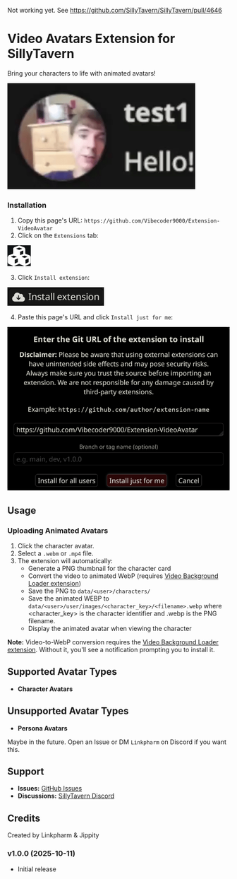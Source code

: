 Not working yet. See https://github.com/SillyTavern/SillyTavern/pull/4646

# Video Avatars Extension for SillyTavern

Bring your characters to life with animated avatars!

![GIF](README/GIF.gif)

### Installation

1. Copy this page's URL: `https://github.com/Vibecoder9000/Extension-VideoAvatar`
2. Click on the `Extensions` tab:

![Step 2](README/Step2.png)

3. Click `Install extension`:

![Step 3](README/Step3.png)

4. Paste this page's URL and click `Install just for me`:

![Step 4](README/Step4.png)

## Usage

### Uploading Animated Avatars

1. Click the character avatar.
2. Select a `.webm` or `.mp4` file.
3. The extension will automatically:
   - Generate a PNG thumbnail for the character card
   - Convert the video to animated WebP (requires [Video Background Loader extension](https://github.com/SillyTavern/Extension-VideoBackgroundLoader))
   - Save the PNG to `data/<user>/characters/`
   - Save the animated WEBP to `data/<user>/user/images/<character_key>/<filename>.webp` where <character_key> is the character identifier and <filename>.webp is the PNG filename.
   - Display the animated avatar when viewing the character

**Note:** Video-to-WebP conversion requires the [Video Background Loader extension](https://github.com/SillyTavern/Extension-VideoBackgroundLoader). Without it, you'll see a notification prompting you to install it.

## Supported Avatar Types

- **Character Avatars**

## Unsupported Avatar Types

- **Persona Avatars**

Maybe in the future. Open an Issue or DM `Linkpharm` on Discord if you want this.

## Support

- **Issues:** [GitHub Issues](https://github.com/Vibecoder9000/Extension-VideoAvatar/issues)
- **Discussions:** [SillyTavern Discord](https://discord.gg/sillytavern)

## Credits

Created by Linkpharm & Jippity

### v1.0.0 (2025-10-11)
- Initial release
